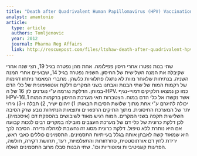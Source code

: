 ```yaml
---
title: "Death after Quadrivalent Human Papillomavirus (HPV) Vaccination: Causal or Coincidental?"
analyst: amantonio
article:
  type: article
  authors: Tomljenovic
  year: 2012
  journal: Pharma Reg Affairs
  link: http://rescuepost.com/files/ltshaw-death-after-quadrivalent-hpv-vaccination-pharma-reg-affairs-2012.pdf
---
```


שתי בנות נפטרו אחרי חיסון פפילומה. אחת מהן נפטרה בגיל 19, חצי שנה אחרי שקיבלה את המנה השלישית של החיסון. השניה נפטרה בגיל 14, שבועיים אחרי המנה השניה. בנתיחות שלאחר מוות לא נתגלו פתלוגיות כלשהן. מחברי המאמר ניתחו דגימות של רקמות המוח של שתי הבנות ואבחנו בשני המקרים דלקת אוטואימונית של כלי הדם במוחן. הדלקת נגרמה ע"י נוגדנים לזן 16 של ה-HPV. כמו כן נמצאו חלקיקים דמויי-נגיף HPV-16L1 אשר נקשרו אל כלי הדם במוח.
הצטברות תאי מערכת החיסון ברקמות המוח יכולה להיגרם ע"י אחת מתוך שלושת הסיבות הבאות: 1) זיהום ישיר, 2) חבלה ו-3) גירוי יתר של המערכת החיסונית. מתוך התיקים הרפואיים ותוצאות הנתיחות נובע שרק הסיבה השלישית תקפה בשני המקרים.
המוח רגיש מאוד לשיבושים בהספקת דם (איסכמיה). לכן דלקת כרונית של כלי דם של מערכת העצבים מובילה במקרים רבים לנכות קבועה אם היא נותרת ללא טיפול. דלקת כרונית מסוג זה נחשבת למחלה נדירה. הסיבה לכך היא שמאוד קשה לאבחן אותה בגלל בעייתיות התסמינים. התסמינים כוללים כאבי ראש, ירידת לחץ דם אורתוסטטית, סחרחורות והתעלפויות, רעד, תחושת דקירה, חולשה, הפרעות קוגניטיביות ומוטוריות וכו'. שתי הבנות סבלו מרוב התסמינים האלה.
